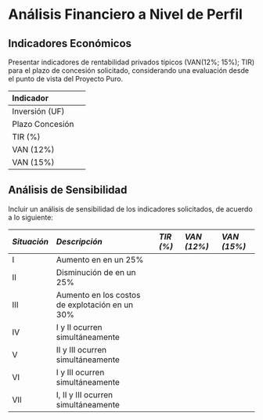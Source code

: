 # Análisis Financiero a Nivel de Perfil

## Indicadores Económicos

Presentar indicadores de rentabilidad privados típicos \(VAN\(12%; 15%\); TIR\) para el plazo de concesión solicitado, considerando una evaluación desde el punto de vista del Proyecto Puro.

| Indicador |  |
| :--- | :--- |
| Inversión \(UF\) |  |
| Plazo Concesión |  |
| TIR \(%\) |  |
| VAN \(12%\) |  |
| VAN \(15%\) |  |

## Análisis de Sensibilidad

Incluir un análisis de sensibilidad de los indicadores solicitados, de acuerdo a lo siguiente:

| _Situación_ | _Descripción_ | _TIR \(%\)_ | _VAN \(12%\)_ | _VAN \(15%\)_ |
| :--- | :--- | :--- | :--- | :--- |
| I | Aumento en en un 25% |  |  |  |
| II | Disminución de en un 25% |  |  |  |
| III | Aumento en los costos de explotación en un 30% |  |  |  |
| IV | I y II ocurren simultáneamente |  |  |  |
| V | II y III ocurren simultáneamente |  |  |  |
| VI | I y III ocurren simultáneamente |  |  |  |
| VII | I, II y III ocurren simultáneamente |  |  |  |

